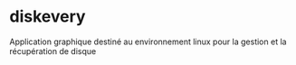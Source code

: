 # diskevery
Application graphique destiné au environnement linux pour la gestion et la récupération de disque


